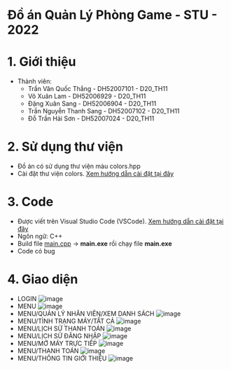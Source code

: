 # Đồ án Quản Lý Phòng Game - STU - 2022

# 1. Giới thiệu
- Thành viên:
  - Trần Văn Quốc Thắng - DH52007101 - D20_TH11
  - Võ Xuân Lam - DH52006929 - D20_TH11
  - Đặng Xuân Sang - DH52006904 - D20_TH11
  - Trần Nguyễn Thanh Sang - DH52007102 - D20_TH11
  - Đỗ Trần Hải Sơn - DH52007024 - D20_TH11

# 2. Sử dụng thư viện
* Đồ án có sử dụng thư viện màu colors.hpp
* Cài đặt thư viện colors. [Xem hướng dẫn cài đặt tại đây](https://github.com/hugorplobo/colors.hpp)

# 3. Code
- Được viết trên Visual Studio Code (VSCode). [Xem hướng dẫn cài đặt tại đây](https://codelearn.io/sharing/huong-dan-cai-dat-visual-studio-code-lap-trinh-cpp)
- Ngôn ngữ: C++
- Build file [main.cpp](src/Program/main.cpp) -> **main.exe** rồi chạy file **main.exe**
- Code có bug

# 4. Giao diện
- LOGIN
![image](https://github.com/gnahtcouq/Do_An_Quan_Ly_Phong_Game/assets/35696911/21fe6b2e-4254-486d-a61c-cf7254da4c51)
- MENU
![image](https://github.com/gnahtcouq/Do_An_Quan_Ly_Phong_Game/assets/35696911/ae79ee86-6a97-488a-b1a8-67bb1c47dc62)
- MENU/QUẢN LÝ NHÂN VIÊN/XEM DANH SÁCH
![image](https://github.com/gnahtcouq/Do_An_Quan_Ly_Phong_Game/assets/35696911/3f7af81a-8e7b-4bf7-af67-71d6e83829a1)
- MENU/TÌNH TRẠNG MÁY/TẤT CẢ
![image](https://github.com/gnahtcouq/Do_An_Quan_Ly_Phong_Game/assets/35696911/73b0496f-2507-4db6-9f67-5f7f8c187b47)
- MENU/LỊCH SỬ THANH TOÁN
![image](https://github.com/gnahtcouq/Do_An_Quan_Ly_Phong_Game/assets/35696911/bfef5cce-c7b1-47ac-80e9-55e45f08537d)
- MENU/LỊCH SỬ ĐĂNG NHẬP
![image](https://github.com/gnahtcouq/Do_An_Quan_Ly_Phong_Game/assets/35696911/4f1d5e70-865c-4224-b207-bd88f569a5e0)
- MENU/MỞ MÁY TRỰC TIẾP
![image](https://github.com/gnahtcouq/Do_An_Quan_Ly_Phong_Game/assets/35696911/f2af916d-db8b-46b8-a34e-c4d56d1941d5)
- MENU/THANH TOÁN
![image](https://github.com/gnahtcouq/Do_An_Quan_Ly_Phong_Game/assets/35696911/c31ec866-9a3d-42ce-a5c7-7d55d447df3a)
- MENU/THÔNG TIN GIỚI THIỆU
![image](https://github.com/gnahtcouq/Do_An_Quan_Ly_Phong_Game/assets/35696911/59c9a720-9111-4dae-89c9-bcc456daa711)
